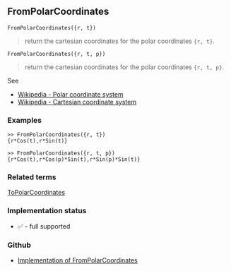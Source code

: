 ## FromPolarCoordinates

```
FromPolarCoordinates({r, t})
```

> return the cartesian coordinates for the polar coordinates `{r, t}`.

```
FromPolarCoordinates({r, t, p})
```
 
> return the cartesian coordinates for the polar coordinates `{r, t, p}`.

See
* [Wikipedia - Polar coordinate system](https://en.wikipedia.org/wiki/Polar_coordinate_system)
* [Wikipedia - Cartesian coordinate system](https://en.wikipedia.org/wiki/Cartesian_coordinate_system)

### Examples

```
>> FromPolarCoordinates({r, t})
{r*Cos(t),r*Sin(t)}

>> FromPolarCoordinates({r, t, p})
{r*Cos(t),r*Cos(p)*Sin(t),r*Sin(p)*Sin(t)}
```
  
### Related terms 
[ToPolarCoordinates](ToPolarCoordinates.md)






### Implementation status

* &#x2705; - full supported

### Github

* [Implementation of FromPolarCoordinates](https://github.com/axkr/symja_android_library/blob/master/symja_android_library/matheclipse-core/src/main/java/org/matheclipse/core/builtin/LinearAlgebra.java#L2452) 
